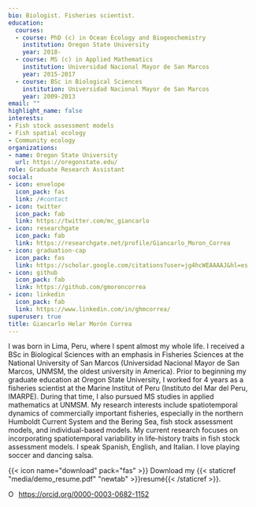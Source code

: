 ```yaml
---
bio: Biologist. Fisheries scientist. 
education:
  courses:
  - course: PhD (c) in Ocean Ecology and Biogeochemistry
    institution: Oregon State University
    year: 2018-
  - course: MS (c) in Applied Mathematics
    institution: Universidad Nacional Mayor de San Marcos
    year: 2015-2017
  - course: BSc in Biological Sciences
    institution: Universidad Nacional Mayor de San Marcos
    year: 2009-2013
email: ""
highlight_name: false
interests:
- Fish stock assessment models
- Fish spatial ecology
- Community ecology
organizations:
- name: Oregon State University
  url: https://oregonstate.edu/
role: Graduate Research Assistant
social:
- icon: envelope
  icon_pack: fas
  link: /#contact
- icon: twitter
  icon_pack: fab
  link: https://twitter.com/mc_giancarlo
- icon: researchgate
  icon_pack: fab
  link: https://researchgate.net/profile/Giancarlo_Moron_Correa
- icon: graduation-cap
  icon_pack: fas
  link: https://scholar.google.com/citations?user=jg4hcWEAAAAJ&hl=es
- icon: github
  icon_pack: fab
  link: https://github.com/gmoroncorrea
- icon: linkedin
  icon_pack: fab
  link: https://www.linkedin.com/in/ghmcorrea/
superuser: true
title: Giancarlo Helar Morón Correa
---
```


I was born in Lima, Peru, where I spent almost my whole life. I received a BSc in Biological Sciences with an emphasis in Fisheries Sciences at the National University of San Marcos (Universidad Nacional Mayor de San Marcos, UNMSM, the oldest university in America). Prior to beginning my graduate education at Oregon State University, I worked for 4 years as a fisheries scientist at the Marine Institut of Peru (Instituto del Mar del Peru, IMARPE). During that time, I also pursued MS studies in applied mathematics at UNMSM. My research interests include spatiotemporal dynamics of commercially important fisheries, especially in the northern Humboldt Current System and the Bering Sea, fish stock assessment models, and individual-based models. My current research focuses on incorporating spatiotemporal variability in life-history traits in fish stock assessment models. I speak Spanish, English, and Italian. I love playing soccer and dancing salsa.

{{< icon name="download" pack="fas" >}} Download my {{< staticref "media/demo_resume.pdf" "newtab" >}}resumé{{< /staticref >}}.

<div itemscope itemtype="https://schema.org/Person"><a itemprop="sameAs" content="https://orcid.org/0000-0003-0682-1152" href="https://orcid.org/0000-0003-0682-1152" target="orcid.widget" rel="me noopener noreferrer" style="vertical-align:top;"><img src="https://orcid.org/sites/default/files/images/orcid_16x16.png" style="width:1em;margin-right:.5em;" alt="ORCID iD icon">https://orcid.org/0000-0003-0682-1152</a></div>
